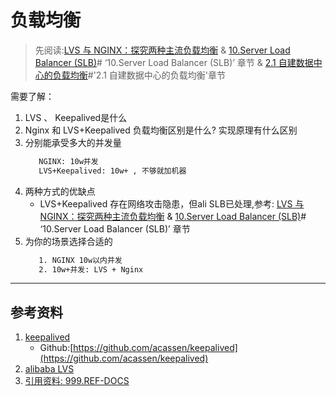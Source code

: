 # 负载均衡
> 先阅读:[LVS 与 NGINX：探究两种主流负载均衡](./999.REF-DOCS/LVS%20与%20NGINX：探究两种主流负载均衡.pdf) & [10.Server Load Balancer (SLB)](../999.REF-DOCS/Alibaba%20Cloud%20Apsara%20Stack%20Enterprise%201911,%20Internal_%20V3.10.0%20Technical%20Wtepaper%2020210806.pdf)# ‘10.Server Load Balancer (SLB)’ 章节 & [2.1 自建数据中心的负载均衡](../999.REF-DOCS/bestpractice-cloudpond-pdf.pdf)#'2.1 自建数据中心的负载均衡'章节

需要了解：
1. LVS 、 Keepalived是什么
2. Nginx 和 LVS+Keepalived 负载均衡区别是什么? 实现原理有什么区别
3. 分别能承受多大的并发量
   ```txt
      NGINX: 10w并发
      LVS+Keepalived: 10w+ , 不够就加机器
   ```
4. 两种方式的优缺点
   - LVS+Keepalived 存在网络攻击隐患，但ali SLB已处理,参考: [LVS 与 NGINX：探究两种主流负载均衡](./999.REF-DOCS/LVS%20与%20NGINX：探究两种主流负载均衡.pdf) & [10.Server Load Balancer (SLB)](../999.REF-DOCS/Alibaba%20Cloud%20Apsara%20Stack%20Enterprise%201911,%20Internal_%20V3.10.0%20Technical%20Wtepaper%2020210806.pdf)# ‘10.Server Load Balancer (SLB)’ 章节
5. 为你的场景选择合适的
   ```txt
      1. NGINX 10w以内并发
      2. 10w+并发: LVS + Nginx
   ```

---

## 参考资料
1. [keepalived](https://www.keepalived.org/)
   - Github:[https://github.com/acassen/keepalived](https://github.com/acassen/keepalived)
2. [alibaba LVS](https://github.com/alibaba/LVS)
3. [引用资料: 999.REF-DOCS](./999.REF-DOCS/)
